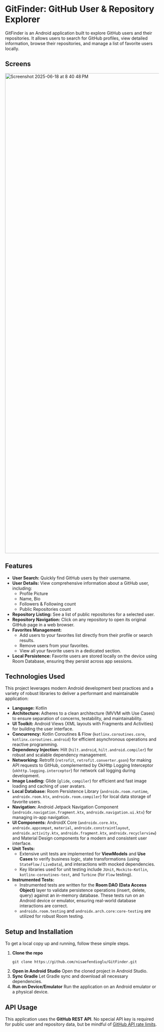 # GitFinder: GitHub User & Repository Explorer

GitFinder is an Android application built to explore GitHub users and their repositories. It allows users to search for GitHub profiles, view detailed information, browse their repositories, and manage a list of favorite users locally.

## Screens 
<img width="1568" alt="Screenshot 2025-06-18 at 8 40 48 PM" src="https://github.com/user-attachments/assets/7a2d284c-c152-4378-a4bf-22e34ee9e8dd" />

## Features

  * **User Search:** Quickly find GitHub users by their username.
  * **User Details:** View comprehensive information about a GitHub user, including:
      * Profile Picture 
      * Name, Bio
      * Followers & Following count
      * Public Repositories count
  * **Repository Listing:** See a list of public repositories for a selected user.
  * **Repository Navigation:** Click on any repository to open its original GitHub page in a web browser.
  * **Favorites Management:**
      * Add users to your favorites list directly from their profile or search results.
      * Remove users from your favorites.
      * View all your favorite users in a dedicated section.
  * **Local Persistence:** Favorite users are stored locally on the device using Room Database, ensuring they persist across app sessions.

## Technologies Used

This project leverages modern Android development best practices and a variety of robust libraries to deliver a performant and maintainable application:

  * **Language:** Kotlin
  * **Architecture:** Adheres to a clean architecture (MVVM with Use Cases) to ensure separation of concerns, testability, and maintainability.
  * **UI Toolkit:** Android Views (XML layouts with Fragments and Activities) for building the user interface.
  * **Concurrency:** Kotlin Coroutines & Flow (`kotlinx.coroutines.core`, `kotlinx.coroutines.android`) for efficient asynchronous operations and reactive programming.
  * **Dependency Injection:** Hilt (`hilt.android`, `hilt.android.compiler`) for robust and scalable dependency management.
  * **Networking:** Retrofit (`retrofit`, `retrofit.converter.gson`) for making API requests to GitHub, complemented by OkHttp Logging Interceptor (`okhttp.logging.interceptor`) for network call logging during development.
  * **Image Loading:** Glide (`glide`, `compiler`) for efficient and fast image loading and caching of user avatars.
  * **Local Database:** Room Persistence Library (`androidx.room.runtime`, `androidx.room.ktx`, `androidx.room.compiler`) for local data storage of favorite users.
  * **Navigation:** Android Jetpack Navigation Component (`androidx.navigation.fragment.ktx`, `androidx.navigation.ui.ktx`) for managing in-app navigation.
  * **UI Components:** AndroidX Core (`androidx.core.ktx`, `androidx.appcompat`, `material`, `androidx.constraintlayout`, `androidx.activity.ktx`, `androidx.fragment.ktx`, `androidx.recyclerview`) and Material Design components for a modern and consistent user interface.
  * **Unit Tests:**
      * Extensive unit tests are implemented for **ViewModels** and **Use Cases** to verify business logic, state transformations (using `StateFlow` / `LiveData`), and interactions with mocked dependencies.
      * Key libraries used for unit testing include `JUnit`, `Mockito-Kotlin`, `kotlinx-coroutines-test`, and `Turbine` (for `Flow` testing).
  * **Instrumented Tests:**
      * Instrumented tests are written for the **Room DAO (Data Access Object)** layer to validate persistence operations (insert, delete, query) against an in-memory database. These tests run on an Android device or emulator, ensuring real-world database interactions are correct.
      * `androidx.room.testing` and `androidx.arch.core:core-testing` are utilized for robust Room testing.

## Setup and Installation

To get a local copy up and running, follow these simple steps.

1.  **Clone the repo**
    ```
    git clone https://github.com/nisaefendioglu/GitFinder.git
    ```
2.  **Open in Android Studio**
    Open the cloned project in Android Studio.
3.  **Sync Gradle**
    Let Gradle sync and download all necessary dependencies.
4.  **Run on Device/Emulator**
    Run the application on an Android emulator or a physical device.

## API Usage

This application uses the **GitHub REST API**. No special API key is required for public user and repository data, but be mindful of [GitHub API rate limits](https://docs.github.com/en/rest/overview/rate-limits-for-the-rest-api).

